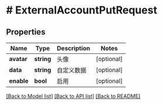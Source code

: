 # # ExternalAccountPutRequest

## Properties

Name | Type | Description | Notes
------------ | ------------- | ------------- | -------------
**avatar** | **string** | 头像 | [optional]
**data** | **string** | 自定义数据 | [optional]
**enable** | **bool** | 启用 | [optional]

[[Back to Model list]](../../README.md#models) [[Back to API list]](../../README.md#endpoints) [[Back to README]](../../README.md)
